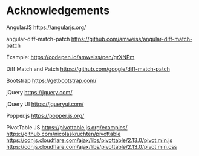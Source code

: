 # Acknowledgements

AngularJS
https://angularjs.org/

angular-diff-match-patch
https://github.com/amweiss/angular-diff-match-patch

Example: https://codepen.io/amweiss/pen/grXNPm

Diff Match and Patch
https://github.com/google/diff-match-patch

Bootstrap
https://getbootstrap.com/

jQuery
https://jquery.com/

jQuery UI
https://jqueryui.com/

Popper.js
https://popper.js.org/

PivotTable JS
https://pivottable.js.org/examples/
https://github.com/nicolaskruchten/pivottable
https://cdnjs.cloudflare.com/ajax/libs/pivottable/2.13.0/pivot.min.js
https://cdnjs.cloudflare.com/ajax/libs/pivottable/2.13.0/pivot.min.css